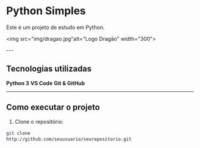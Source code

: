 # Python Simples  

 Este é um projeto de estudo em Python.

<img src="img/dragao.jpg"alt="Logo Dragão" width="300">

 </div>
---

## Tecnologias utilizadas

**Python 3**
**VS Code**
**Git & GitHub**

---

## Como executar o projeto

1. Clone o repositório:

```bash
git clone
http://github.com/seuusuario/seurepositorio.git

